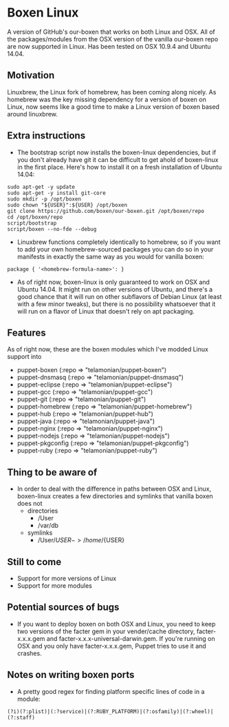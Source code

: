 # Boxen Linux

A version of GitHub's our-boxen that works on both Linux and OSX. All of the packages/modules from the OSX version of the vanilla our-boxen repo are now supported in Linux. Has been tested on OSX 10.9.4 and Ubuntu 14.04.

## Motivation

Linuxbrew, the Linux fork of homebrew, has been coming along nicely. As homebrew was the key missing dependency for a version of boxen on Linux, now seems like a good time to make a Linux version of boxen based around linuxbrew.

## Extra instructions

- The bootstrap script now installs the boxen-linux dependencies, but if you don't already have git it can be difficult to get ahold of boxen-linux in the first place. Here's how to install it on a fresh installation of Ubuntu 14.04:
```
sudo apt-get -y update
sudo apt-get -y install git-core
sudo mkdir -p /opt/boxen
sudo chown "${USER}":${USER} /opt/boxen
git clone https://github.com/boxen/our-boxen.git /opt/boxen/repo
cd /opt/boxen/repo
script/bootstrap
script/boxen --no-fde --debug
```
- Linuxbrew functions completely identically to homebrew, so if you want to add your own homebrew-sourced packages you can do so in your manifests in exactly the same way as you would for vanilla boxen:
```
package { '<homebrew-formula-name>': }
```
- As of right now, boxen-linux is only guaranteed to work on OSX and Ubuntu 14.04. It might run on other versions of Ubuntu, and there's a good chance that it will run on other subflavors of Debian Linux (at least with a few minor tweaks), but there is no possibility whatsoever that it will run on a flavor of Linux that doesn't rely on apt packaging.

## Features

As of right now, these are the boxen modules which I've modded Linux support into

- puppet-boxen 		    (:repo => "telamonian/puppet-boxen")
- puppet-dnsmasq      (:repo => "telamonian/puppet-dnsmasq")
- puppet-eclipse 	    (:repo => "telamonian/puppet-eclipse")
- puppet-gcc 		      (:repo => "telamonian/puppet-gcc")
- puppet-git 		      (:repo => "telamonian/puppet-git")
- puppet-homebrew 	  (:repo => "telamonian/puppet-homebrew")
- puppet-hub 		      (:repo => "telamonian/puppet-hub")
- puppet-java 		    (:repo => "telamonian/puppet-java")
- puppet-nginx 		    (:repo => "telamonian/puppet-nginx")
- puppet-nodejs 	  	(:repo => "telamonian/puppet-nodejs")
- puppet-pkgconfig    (:repo => "telamonian/puppet-pkgconfig")
- puppet-ruby 		    (:repo => "telamonian/puppet-ruby")

## Thing to be aware of
- In order to deal with the difference in paths between OSX and Linux, boxen-linux creates a few directories and symlinks that vanilla boxen does not
  - directories
    - /User
    - /var/db
  - symlinks
    - /User/${USER} -> /home/${USER}

## Still to come
- Support for more versions of Linux
- Support for more modules

## Potential sources of bugs
- If you want to deploy boxen on both OSX and Linux, you need to keep two versions of the facter gem in your vender/cache directory, facter-x.x.x.gem and facter-x.x.x-universal-darwin.gem. If you're running on OSX and you only have facter-x.x.x.gem, Puppet tries to use it and crashes.

## Notes on writing boxen ports
- A pretty good regex for finding platform specific lines of code in a module:
```
(?i)(?:plist)|(:?service)|(?:RUBY_PLATFORM)|(?:osfamily)|(?:wheel)|(?:staff)
```
